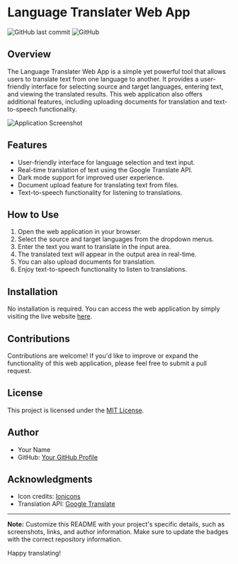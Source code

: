 # Language Translater Web App

![GitHub last commit](https://img.shields.io/github/last-commit/yourusername/your-repo-name)
![GitHub](https://img.shields.io/github/license/yourusername/your-repo-name)

## Overview

The Language Translater Web App is a simple yet powerful tool that allows users to translate text from one language to another. It provides a user-friendly interface for selecting source and target languages, entering text, and viewing the translated results. This web application also offers additional features, including uploading documents for translation and text-to-speech functionality.

![Application Screenshot](/images/screenshot.png)

## Features

- User-friendly interface for language selection and text input.
- Real-time translation of text using the Google Translate API.
- Dark mode support for improved user experience.
- Document upload feature for translating text from files.
- Text-to-speech functionality for listening to translations.

## How to Use

1. Open the web application in your browser.
2. Select the source and target languages from the dropdown menus.
3. Enter the text you want to translate in the input area.
4. The translated text will appear in the output area in real-time.
5. You can also upload documents for translation.
6. Enjoy text-to-speech functionality to listen to translations.

## Installation

No installation is required. You can access the web application by simply visiting the live website [here](https://your-website-link.com).

## Contributions

Contributions are welcome! If you'd like to improve or expand the functionality of this web application, please feel free to submit a pull request.

## License

This project is licensed under the [MIT License](LICENSE).

## Author

- Your Name
- GitHub: [Your GitHub Profile](https://github.com/yourusername)

## Acknowledgments

- Icon credits: [Ionicons](https://ionicons.com/)
- Translation API: [Google Translate](https://cloud.google.com/translate)

---

**Note:** Customize this README with your project's specific details, such as screenshots, links, and author information. Make sure to update the badges with the correct repository information.

Happy translating!
